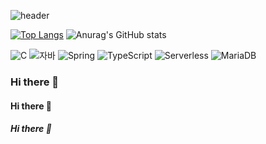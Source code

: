 ![header](https://capsule-render.vercel.app/api?type=waving&color=radical&height=200&section=header&text=JanGYouJonG%20&fontSize=70)

[![Top Langs](https://github-readme-stats.vercel.app/api/top-langs/?username=JangYouJonG)](https://github.com/JangYouJonG/github-readme-stats)
![Anurag's GitHub stats](https://github-readme-stats.vercel.app/api?username=JangYouJonG&show_icons=true&theme=radical)

![C](https://img.shields.io/badge/-C-123456?style=flat-square&logo=C&logoColor=black)
![자바](https://img.shields.io/badge/-자바-007396?style=flat&logo=Java&logoColor=ffffff)
![Spring](https://img.shields.io/badge/-Spring-6DB33F?style=for-the-badge&logo=Spring&logoColor=white)
![TypeScript](https://img.shields.io/badge/-TypeScript-3178C6?style=flat-square&logo=TypeScript&logoColor=white)
![Serverless](https://img.shields.io/badge/-Serverless-FD5750?style=flat-square&logo=Serverless&logoColor=magenta)
![MariaDB](https://img.shields.io/badge/-MariaDB-1F305F?style=flat-square&logo=mariadb&logoColor=white)



### Hi there 👋
#### Hi there 👋
##### Hi there 👋
<!-- 주석- ->

---


[네이버](https://naver.com)

'''
<html> </html>           
'''

😄 <!-- :smile -->


